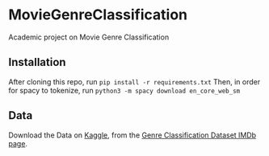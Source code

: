 # MovieGenreClassification

Academic project on Movie Genre Classification

## Installation

After cloning this repo, run `pip install -r requirements.txt`
Then, in order for spacy to tokenize, run `python3 -m spacy download en_core_web_sm`

## Data

Download the Data on [Kaggle](https://www.kaggle.com/datasets/hijest/genre-classification-dataset-imdb/download?datasetVersionNumber=1), from the [Genre Classification Dataset IMDb page](https://www.kaggle.com/datasets/hijest/genre-classification-dataset-imdb).
